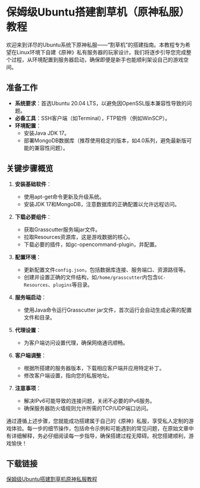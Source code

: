 # 保姆级Ubuntu搭建割草机（原神私服）教程

欢迎来到详尽的Ubuntu系统下原神私服——“割草机”的搭建指南。本教程专为希望在Linux环境下自建《原神》私有服务器的玩家设计。我们将逐步引导您完成整个过程，从环境配置到服务器启动，确保即便是新手也能顺利架设自己的游戏空间。

## **准备工作**

- **系统要求**：首选Ubuntu 20.04 LTS，以避免因OpenSSL版本兼容性导致的问题。
- **必备工具**：SSH客户端（如Terminal），FTP软件（例如WinSCP）。
- **环境配置**：
  - 安装Java JDK 17。
  - 部署MongoDB数据库（推荐使用稳定的版本，如4.0系列，避免最新版可能的兼容性问题）。

## **关键步骤概览**

1. **安装基础软件**：
   - 使用apt-get命令更新及升级系统。
   - 安装JDK 17和MongoDB，注意数据库的正确配置以允许远程访问。

2. **下载必要组件**：
   - 获取Grasscutter服务端jar文件。
   - 拉取Resources资源库，这是游戏数据的核心。
   - 下载必要的插件，如gc-opencommand-plugin，并配置。

3. **配置环境**：
   - 更新配置文件`config.json`，包括数据库连接、服务端口、资源路径等。
   - 创建并设置正确的文件结构，如`/home/grasscutter`内包含`GC-Resources`、`plugins`等目录。

4. **服务端启动**：
   - 使用Java命令运行Grasscutter jar文件，首次运行会自动生成必需的配置文件和目录。

5. **代理设置**：
   - 为客户端访问设置代理，确保网络通讯顺畅。

6. **客户端调整**：
   - 根据所搭建的服务器版本，下载相应客户端并应用特定补丁。
   - 修改客户端设置，指向您的私服地址。

7. **注意事项**：
   - 解决IPv6可能导致的连接问题，关闭不必要的IPv6服务。
   - 确保服务器防火墙规则允许所需的TCP/UDP端口访问。

通过遵循上述步骤，您就能成功搭建属于自己的《原神》私服，享受私人定制的游戏体验。每一步的细节操作，包括命令示例和可能遇到的常见问题，在原始文章中有详细解释，务必仔细阅读每一步指导，确保搭建过程无障碍。祝您搭建顺利，游戏愉快！

## 下载链接

[保姆级Ubuntu搭建割草机原神私服教程](https://pan.quark.cn/s/3391a91c7aa4)